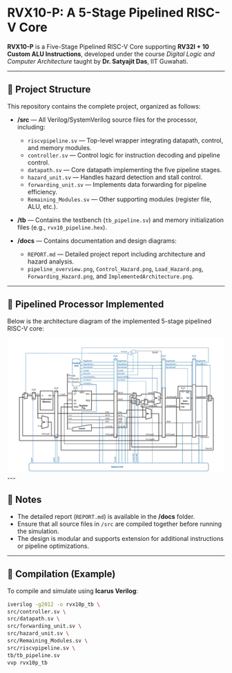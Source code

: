 # RVX10-P: A 5-Stage Pipelined RISC-V Core

**RVX10-P** is a Five-Stage Pipelined RISC-V Core supporting **RV32I + 10 Custom ALU Instructions**, developed under the course *Digital Logic and Computer Architecture* taught by **Dr. Satyajit Das**, IIT Guwahati.

---

## 📁 Project Structure

This repository contains the complete project, organized as follows:

* **/src** — All Verilog/SystemVerilog source files for the processor, including:
  - `riscvpipeline.sv` — Top-level wrapper integrating datapath, control, and memory modules.  
  - `controller.sv` — Control logic for instruction decoding and pipeline control.  
  - `datapath.sv` — Core datapath implementing the five pipeline stages.  
  - `hazard_unit.sv` — Handles hazard detection and stall control.  
  - `forwarding_unit.sv` — Implements data forwarding for pipeline efficiency.  
  - `Remaining_Modules.sv` — Other supporting modules (register file, ALU, etc.).

* **/tb** — Contains the testbench (`tb_pipeline.sv`) and memory initialization files (e.g., `rvx10_pipeline.hex`).

* **/docs** — Contains documentation and design diagrams:
  - `REPORT.md` — Detailed project report including architecture and hazard analysis.
  - `pipeline_overview.png`, `Control_Hazard.png`, `Load_Hazard.png`, `Forwarding_Hazard.png`, and `ImplementedArchitecture.png`.

---

## 🧠 Pipelined Processor Implemented

Below is the architecture diagram of the implemented 5-stage pipelined RISC-V core:

<img src="./docs/ImplementedArcheitecture.jpg" width="1000"/>
---

## 📝 Notes

- The detailed report (`REPORT.md`) is available in the **/docs** folder.  
- Ensure that all source files in `/src` are compiled together before running the simulation.  
- The design is modular and supports extension for additional instructions or pipeline optimizations.

---

## 🧩 Compilation (Example)

To compile and simulate using **Icarus Verilog**:

```bash
iverilog -g2012 -o rvx10p_tb \
src/controller.sv \
src/datapath.sv \
src/forwarding_unit.sv \
src/hazard_unit.sv \
src/Remaining_Modules.sv \
src/riscvpipeline.sv \
tb/tb_pipeline.sv
vvp rvx10p_tb
